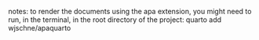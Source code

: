 notes: to render the documents using the apa extension, you might need to run, in the terminal, in the root directory of the project: quarto add wjschne/apaquarto
